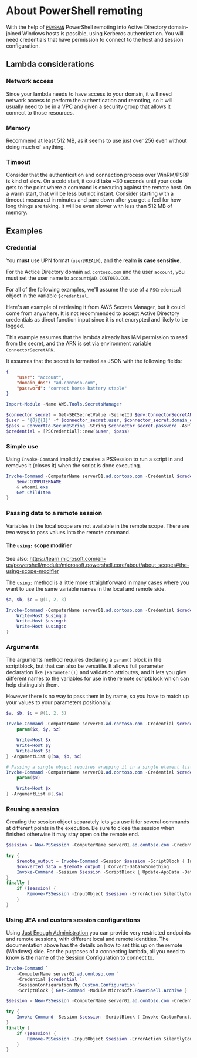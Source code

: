# About PowerShell remoting

With the help of [`PSWSMAN`](https://github.com/jborean93/PSWSMan) PowerShell remoting into Active Directory domain-joined Windows hosts is possible, using Kerberos authentication. You will need credentials that have permission to connect to the host and session configuration.

## Lambda considerations

### Network access

Since your lambda needs to have access to your domain, it will need network access to perform the authentication and remoting, so it will usually need to be in a VPC and given a security group that allows it connect to those resources.

### Memory

Recommend at least 512 MB, as it seems to use just over 256 even without doing much of anything.

### Timeout

Consider that the authentication and connection process over WinRM/PSRP is kind of slow. On a cold start, it could take ~30 seconds until your code gets to the point where a command is executing against the remote host. On a warm start, that will be less but not instant. Consider starting with a timeout measured in minutes and pare down after you get a feel for how long things are taking. It will be even slower with less than 512 MB of memory.

## Examples

### Credential

You **must** use UPN format (`user@REALM`), and the realm **is case sensitive**.

For the Actice Directory domain `ad.contoso.com` and the user `account`, you must set the user name to `account@AD.CONTOSO.COM`.

For all of the following examples, we'll assume the use of a `PSCredential` object in the variable `$credential`.

Here's an example of retrieving it from AWS Secrets Manager, but it could come from anywhere. It is not recommended to accept Active Directory credentials as direct function input since it is not encrypted and likely to be logged.

This example assumes that the lambda already has IAM permission to read from the secret, and the ARN is set via environment variable `ConnectorSecretARN`.

It assumes that the secret is formatted as JSON with the following fields:

```json
{
    "user": "account",
    "domain_dns": "ad.contoso.com",
    "password": "correct horse battery staple"
}
```

```powershell
Import-Module -Name AWS.Tools.SecretsManager

$connector_secret = Get-SECSecretValue -SecretId $env:ConnectorSecretARN | ConvertFrom-Json
$user = "{0}@{1}" -f $connector_secret.user, $connector_secret.domain_dns.ToUpper()
$pass = ConvertTo-SecureString -String $connector_secret.password -AsPlainText -Force
$credential = [PSCredential]::new($user, $pass)
```

### Simple use

Using `Invoke-Command` implicitly creates a PSSession to run a script in and removes it (closes it) when the script is done executing.

```powershell
Invoke-Command -ComputerName server01.ad.contoso.com -Credential $credential -ScriptBlock {
    $env:COMPUTERNAME
    & whoami.exe
    Get-ChildItem
}
```

### Passing data to a remote session

Variables in the local scope are not available in the remote scope. There are two ways to pass values into the remote command.

#### The `using:` scope modifier

See also: https://learn.microsoft.com/en-us/powershell/module/microsoft.powershell.core/about/about_scopes#the-using-scope-modifier

The `using:` method is a little more straightforward in many cases where you want to use the same variable names in the local and remote side.

```powershell
$a, $b, $c = @(1, 2, 3)

Invoke-Command -ComputerName server01.ad.contoso.com -Credential $credential -ScriptBlock {
    Write-Host $using:a
    Write-Host $using:b
    Write-Host $using:c
}
```

### Arguments

The arguments method requires declaring a `param()` block in the scriptblock, but that can also be versatile. It allows full parameter declaration like `[Parameter()]` and validation attributes, and it lets you give different names to the variables for use in the remote scriptblock which can help distinguish them.

However there is no way to pass them in by name, so you have to match up your values to your parameters positionally.

```powershell
$a, $b, $c = @(1, 2, 3)

Invoke-Command -ComputerName server01.ad.contoso.com -Credential $credential -ScriptBlock {
    param($x, $y, $z)

    Write-Host $x
    Write-Host $y
    Write-Host $z
} -ArgumentList @($a, $b, $c)

# Passing a single object requires wrapping it in a single element list
Invoke-Command -ComputerName server01.ad.contoso.com -Credential $credential -ScriptBlock {
    param($x)

    Write-Host $x
} -ArgumentList @(,$a)
```

### Reusing a session

Creating the session object separately lets you use it for several commands at different points in the execution. Be sure to close the session when finished otherwise it may stay open on the remote end.

```powershell
$session = New-PSSession -ComputerName server01.ad.contoso.com -Credential $credential

try {
    $remote_output = Invoke-Command -Session $session -ScriptBlock { Invoke-CustomFunction }
    $converted_data = $remote_output | Convert-DataToSomething
    Invoke-Command -Session $session -ScriptBlock { Update-AppData -Data $using:converted_data }
}
finally {
    if ($session) {
        Remove-PSSession -InputObject $session -ErrorAction SilentlyContinue
    }
}
```

### Using JEA and custom session configurations

Using [Just Enough Administration](https://learn.microsoft.com/en-us/powershell/scripting/learn/remoting/jea/overview) you can provide very restricted endpoints and remote sessions, with different local and remote identities. The documentation above has the details on how to set this up on the remote (Windows) side. For the purposes of a connecting lambda, all you need to know is the name of the Session Configuration to connect to.

```powershell
Invoke-Command `
    -ComputerName server01.ad.contoso.com `
    -Credential $credential `
    -SessionConfiguration My.Custom.Configuration `
    -ScriptBlock { Get-Command -Module Microsoft.PowerShell.Archive }
```

```powershell
$session = New-PSSession -ComputerName server01.ad.contoso.com -Credential $credential -SessionConfiguration My.Custom.Configuration

try {
    Invoke-Command -Session $session -ScriptBlock { Invoke-CustomFunction }
}
finally {
    if ($session) {
        Remove-PSSession -InputObject $session -ErrorAction SilentlyContinue
    }
}
```
